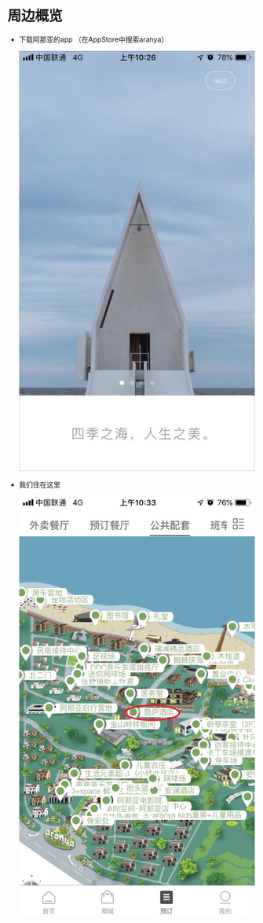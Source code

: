 # 周边概览


* 下载阿那亚的app （在AppStore中搜索aranya）

    ![avatar](/pic/2.jpg)
    
* 我们住在这里

    ![avatar](/pic/3.jpg)
